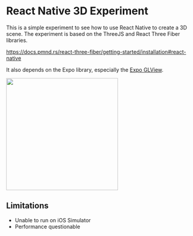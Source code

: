 # React Native 3D Experiment

This is a simple experiment to see how to use React Native to create a 3D scene. The experiment is based on the ThreeJS
and React Three Fiber libraries.

https://docs.pmnd.rs/react-three-fiber/getting-started/installation#react-native

It also depends on the Expo library, especially the [Expo GLView](https://docs.expo.dev/versions/latest/sdk/gl-view/).

<img src="https://user-images.githubusercontent.com/11500792/230758728-bc37337a-ba83-4659-b18b-382bc7554716.PNG" width="300" />

## Limitations

* Unable to run on iOS Simulator
* Performance questionable

